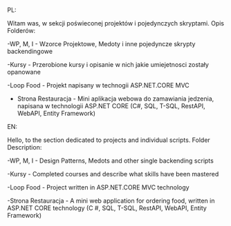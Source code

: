 PL:

Witam was, w sekcji poświeconej projektów i pojedynczych skryptami. Opis Folderów:

-WP, M, I - Wzorce Projektowe, Medoty i inne pojedyncze skrypty backendingowe

-Kursy - Przerobione kursy i opisanie w nich jakie umiejetnosci zostały opanowane

-Loop Food - Projekt napisany w technogii ASP.NET.CORE MVC

- Strona Restauracja - Mini aplikacja webowa do zamawiania jedzenia, napisana w technologii ASP.NET CORE (C#, SQL, T-SQL, RestAPI, WebAPI, Entity Framework)

EN:

Hello, to the section dedicated to projects and individual scripts. Folder Description:

-WP, M, I - Design Patterns, Medots and other single backending scripts

-Kursy - Completed courses and describe what skills have been mastered

-Loop Food - Project written in ASP.NET.CORE MVC technology

-Strona Restauracja - A mini web application for ordering food, written in ASP.NET CORE technology (C #, SQL, T-SQL, RestAPI, WebAPI, Entity Framework)
